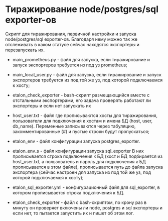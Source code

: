 # Тиражирование node/postgres/sql exporter-ов
Скрипт для тиражирования, первичной настройки и запуска node/postgres/sql exporter-ов.
Благодаря нему можно так же отслеживать в каком статусе сейчас находятся экспортеры и перезапускать их.

* main_prometheus.py - файл для запуска, если тиражирование и запуск экспортеров требуется из под уз prometheus;
* main_local_user.py - файл для запуска,  если тиражирование и запуск экспортеров требуется из под той же уз, под которой подключаемся к хосту;
* etalon_check_exporter - bash-скрипт размещающийся вместе с отстальными экспортерами, его задача проверять работают ли экспортеры и если нет запускать их

* host_user.txt - файл где прописываются хосты для тиражирования, пользователи для подключения к хостам и имена БД (host, user, db_name). Переменные записываются через табуляцию, закомментированные (#) и пустые строки будут пропускаться;

* etalon_env -  файл конфигурации запуска postgres_exporter. 
* etalon_env_s -  файл конфигурации запуска sql_exporter
В них прописывается строка подключения к БД (хост и БД подбирается из host_user.txt, а пользователь и пароль для подключения к БД прописывается в этом файле), прописывается путь до файла запуска экспортера (сейчас настроен для запуска из под той же уз, под которой подключаемся к хосту);

* etalon_sql_exporter.yml - конфигурационный файл для sql_exporter, в котором прописывается строка подключения к БД.
* etalon_check_exporter - файл с bash-скриптом, по крону раз в минуту он проверяет включены ли node, postgres и sql экспортеры и если нет, то пытается запустить их и пишет об этом лог.
